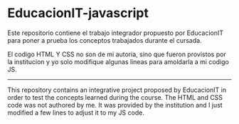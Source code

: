 # EducacionIT-javascript

Este repositorio contiene el trabajo integrador propuesto por EducacionIT para poner a prueba los conceptos trabajados durante el cursada.

El codigo HTML Y CSS no son de mi autoria, sino que fueron provistos por la institucion y yo solo modifique algunas lineas para amoldarla a mi codigo JS.

------------------------------------------------------------------------------------------------------------------------
This repository contains an integrative project proposed by EducacionIT in order to test the concepts learned during the course.
The HTML and CSS code was not authored by me. It was provided by the institution and I just modified a few lines to adjust it to my JS code.
